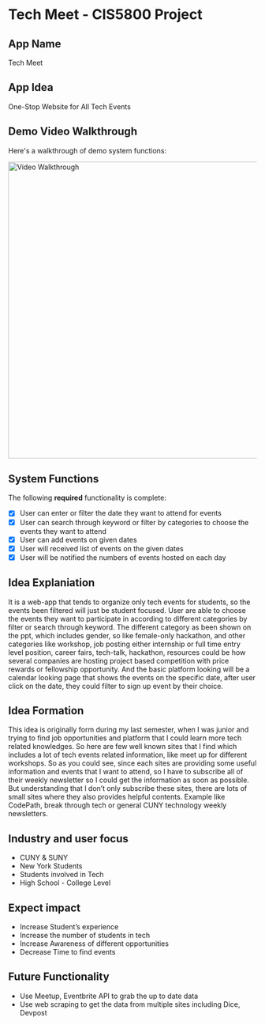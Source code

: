 # Tech Meet - CIS5800 Project
## App Name 
Tech Meet

## App Idea
One-Stop Website for All Tech Events

## Demo Video Walkthrough 

Here's a walkthrough of demo system functions:

<img src='http://g.recordit.co/Mzt7vhUNiD.gif' title='Video Walkthrough' width='600' alt='Video Walkthrough' />

## System Functions
The following **required** functionality is complete:
* [X] User can enter or filter the date they want to attend for events
* [X] User can search through keyword or filter by categories to choose the events they want to attend
* [X] User can add events on given dates
* [X] User will received list of events on the given dates
* [X] User will be notified the numbers of events hosted on each day

## Idea Explaniation
It is a web-app that tends to organize only tech events for students, so the events been filtered will just be student focused.
User are able to choose the events they want to participate in according to different categories by filter or search through keyword. The different category as been shown on the ppt, which includes gender, so like female-only hackathon, and other categories like workshop, job posting either internship or full time entry level position, career fairs, tech-talk, hackathon, resources could be how several companies are hosting project based competition with price rewards or fellowship opportunity. And the basic platform looking will be a calendar looking page that shows the events on the specific date, after user click on the date, they could filter to sign up event by their choice.

## Idea Formation
This idea is originally form during my last semester, when I was junior and trying to find job opportunities and platform that I could learn more tech related knowledges. So here are few well known sites that I find which includes a lot of tech events related information, like meet up for different workshops. So as you could see, since each sites are providing some useful information and events that I want to attend, so I have to subscribe all of their weekly newsletter so I could get the information as soon as possible. But understanding that I don’t only subscribe these sites, there are lots of small sites where they also provides helpful contents. Example like CodePath, break through tech or general CUNY technology weekly newsletters. 

## Industry and user focus
* CUNY & SUNY
* New York Students
* Students involved in Tech
* High School - College Level

## Expect impact
* Increase Student’s experience
* Increase the number of students in tech
* Increase Awareness of different opportunities
* Decrease Time to find events

## Future Functionality
* Use Meetup, Eventbrite API to grab the up to date data
* Use web scraping to get the data from multiple sites including Dice, Devpost

